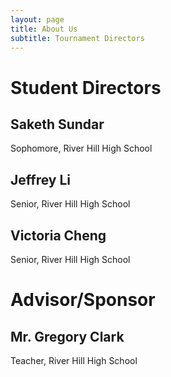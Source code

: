 ```yaml
---
layout: page
title: About Us
subtitle: Tournament Directors
---
```

# Student Directors
## Saketh Sundar
Sophomore, River Hill High School
## Jeffrey Li
Senior, River Hill High School
## Victoria Cheng
Senior, River Hill High School
# Advisor/Sponsor
## Mr. Gregory Clark
Teacher, River Hill High School
